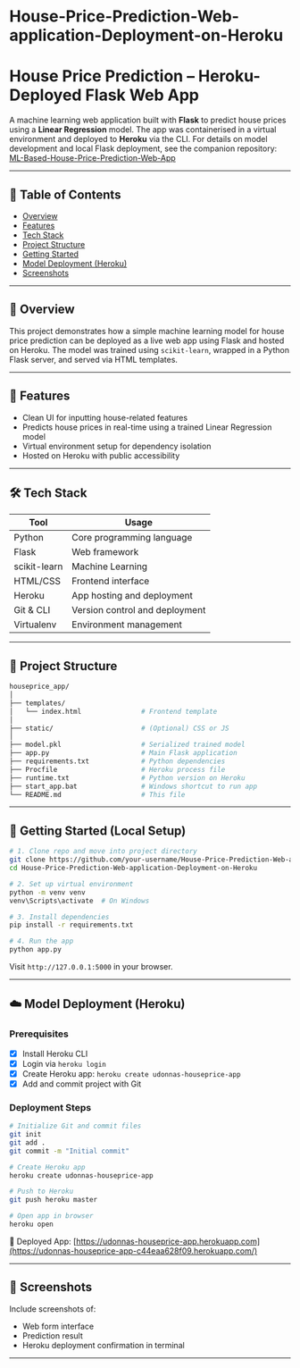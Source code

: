 # House-Price-Prediction-Web-application-Deployment-on-Heroku

# House Price Prediction – Heroku-Deployed Flask Web App

A machine learning web application built with **Flask** to predict house prices using a **Linear Regression** model. The app was containerised in a virtual environment and deployed to **Heroku** via the CLI. For details on model development and local Flask deployment, see the companion repository: [ML-Based-House-Price-Prediction-Web-App](https://github.com/UdonnaM/ML-Based-House-Price-Prediction-Web-App)


---

## 📁 Table of Contents

* [Overview](#overview)
* [Features](#features)
* [Tech Stack](#tech-stack)
* [Project Structure](#project-structure)
* [Getting Started](#getting-started)
* [Model Deployment (Heroku)](#model-deployment-heroku)
* [Screenshots](#screenshots)

---

## 🧠 Overview

This project demonstrates how a simple machine learning model for house price prediction can be deployed as a live web app using Flask and hosted on Heroku. The model was trained using `scikit-learn`, wrapped in a Python Flask server, and served via HTML templates.

---

## 🚀 Features

* Clean UI for inputting house-related features
* Predicts house prices in real-time using a trained Linear Regression model
* Virtual environment setup for dependency isolation
* Hosted on Heroku with public accessibility

---

## 🛠️ Tech Stack

| Tool         | Usage                          |
| ------------ | ------------------------------ |
| Python       | Core programming language      |
| Flask        | Web framework                  |
| scikit-learn | Machine Learning               |
| HTML/CSS     | Frontend interface             |
| Heroku       | App hosting and deployment     |
| Git & CLI    | Version control and deployment |
| Virtualenv   | Environment management         |

---

## 🧱 Project Structure

```bash
houseprice_app/
│
├── templates/
│   └── index.html               # Frontend template
│
├── static/                      # (Optional) CSS or JS
│
├── model.pkl                    # Serialized trained model
├── app.py                       # Main Flask application
├── requirements.txt             # Python dependencies
├── Procfile                     # Heroku process file
├── runtime.txt                  # Python version on Heroku
├── start_app.bat                # Windows shortcut to run app
└── README.md                    # This file
```

---

## 🧪 Getting Started (Local Setup)

```bash
# 1. Clone repo and move into project directory
git clone https://github.com/your-username/House-Price-Prediction-Web-application-Deployment-on-Heroku.git
cd House-Price-Prediction-Web-application-Deployment-on-Heroku

# 2. Set up virtual environment
python -m venv venv
venv\Scripts\activate  # On Windows

# 3. Install dependencies
pip install -r requirements.txt

# 4. Run the app
python app.py
```

Visit `http://127.0.0.1:5000` in your browser.

---

## ☁️ Model Deployment (Heroku)

### Prerequisites

* [x] Install Heroku CLI
* [x] Login via `heroku login`
* [x] Create Heroku app: `heroku create udonnas-houseprice-app`
* [x] Add and commit project with Git

### Deployment Steps

```bash
# Initialize Git and commit files
git init
git add .
git commit -m "Initial commit"

# Create Heroku app
heroku create udonnas-houseprice-app

# Push to Heroku
git push heroku master

# Open app in browser
heroku open
```

🔗 Deployed App: [https://udonnas-houseprice-app.herokuapp.com](https://udonnas-houseprice-app-c44eaa628f09.herokuapp.com/)

---

## 📸 Screenshots

Include screenshots of:

* Web form interface
* Prediction result
* Heroku deployment confirmation in terminal

---

